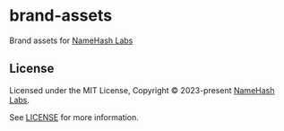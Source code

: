 # brand-assets
 
Brand assets for [NameHash Labs](https://namehashlabs.org)

## License

Licensed under the MIT License, Copyright © 2023-present [NameHash Labs](https://namehashlabs.org).

See [LICENSE](./LICENSE) for more information.
